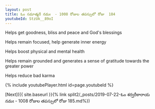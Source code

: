 ```yaml
---
layout: post
title: ఓం సమాత్మనే నమః  - 1008 రోజుల తపస్సులో రోజు  184
youtubeId: StzUk__89oI
---
```

 
 
Helps get goodness, bliss and peace and God's blessings
 
Helps remain focused, help generate inner energy 
 
Helps boost physical and mental health 
 
Helps remain grounded and generates a sense of gratitude towards the greater power 
 
Helps reduce bad karma
 
 
 
 


{% include youtubePlayer.html id=page.youtubeId %}
 
[Next]({{ site.baseurl }}{% link  split2/_posts/2019-07-22-ఓం శర్వరీకారాయ నమః  - 1008 రోజుల తపస్సులో రోజు  185.md%})
 
